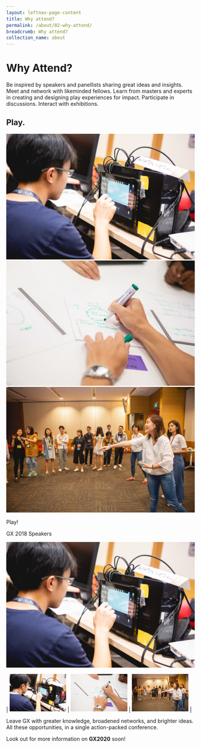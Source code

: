 ```yaml
---
layout: leftnav-page-content
title: Why attend?
permalink: /about/02-why-attend/
breadcrumb: Why attend?
collection_name: about
---
```

# Why Attend?

Be inspired by speakers and panellists sharing great ideas and insights. Meet and network with likeminded fellows. Learn from masters and experts in creating and designing play experiences for impact. Participate in discussions. Interact with exhibitions. 

## Play. 

<div class="category-stacked-area">
  
<div class="photo-stacked-wrap">
  <div class="photos">
    <img class="photo-lv-1" src="/images/GX2018_gallery/images/RJ1_7742.jpg">
    <img class="photo-lv-2" src="/images/GX2018_gallery/images/RJ1_7458.jpg">
    <img class="photo-lv-3" src="/images/GX2018_gallery/images/RJ1_7263.jpg">
  </div>
  <p>Play!</p>
  <a class="cover" href="/gx2018"></a>
</div> 
</div>

<div class="category-block-wrap">
  <p>GX 2018 Speakers</p>
  <img class="cover" src="/images/GX2018_gallery/images/RJ1_7742.jpg">
  <a class="cover" href="/gx2018/"></a>
</div>

| <img class="photo-lv-1" src="/images/GX2018_gallery/images/RJ1_7742.jpg" width="30%"> | <img class="photo-lv-2" src="/images/GX2018_gallery/images/RJ1_7458.jpg" width="30%"> | <img class="photo-lv-3" src="/images/GX2018_gallery/images/RJ1_7263.jpg" width="30%"> |

Leave GX with greater knowledge, broadened networks, and brighter ideas. All these opportunities, in a single action-packed conference.

Look out for more information on **GX2020** soon! 
